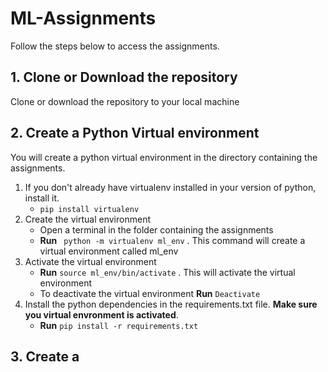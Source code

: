 # ML-Assignments

Follow the steps below to access the assignments.

## 1. Clone or Download the repository
Clone or download the repository to your local machine

## 2. Create a Python Virtual environment
You will create a python virtual environment in the directory containing the assignments. 

1. If you don't already have virtualenv installed in your version of python, install it.
   - ```pip install virtualenv```
2. Create the virtual environment
   - Open a terminal in the folder containing the assignments
   - **Run** ``` python -m virtualenv ml_env``` . This command will create a virtual environment called ml_env
3. Activate the virtual environment
   - **Run** ```source ml_env/bin/activate``` . This will activate the virtual environment 
   - To deactivate the virtual environment **Run** ```Deactivate```
4. Install the python dependencies in the requirements.txt file. **Make sure you virtual envronment is activated**.
   - **Run** ```pip install -r requirements.txt```
 
 
 
## 3. Create a 
